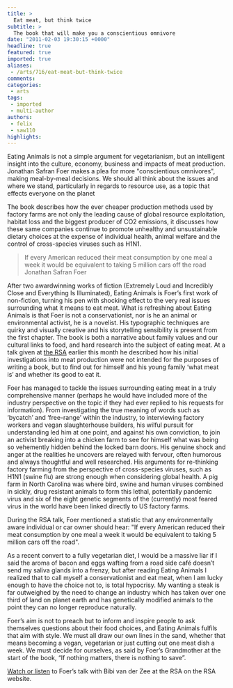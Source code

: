 ```yaml
---
title: >
  Eat meat, but think twice
subtitle: >
  The book that will make you a conscientious omnivore
date: "2011-02-03 19:30:15 +0000"
headline: true
featured: true
imported: true
aliases:
 - /arts/716/eat-meat-but-think-twice
comments:
categories:
 - arts
tags:
 - imported
 - multi-author
authors:
 - felix
 - saw110
highlights:
---
```


Eating Animals is not a simple argument for vegetarianism, but an intelligent insight into the culture, economy, business and impacts of meat production. Jonathan Safran Foer makes a plea for more "conscientious omnivores", making meal-by-meal decisions. We should all think about the issues and where we stand, particularly in regards to resource use, as a topic that effects everyone on the planet

The book describes how the ever cheaper production methods used by factory farms are not only the leading cause of global resource exploitation, habitat loss and the biggest producer of CO2 emissions, it discusses how these same companies continue to promote unhealthy and unsustainable dietary choices at the expense of individual health, animal welfare and the control of cross-species viruses such as H1N1.

> If every American reduced their meat consumption by one meal a week it would be equivalent to taking 5 million cars off the road
> Jonathan Safran Foer

After two awardwinning works of fiction (Extremely Loud and Incredibly Close and Everything Is Illuminated), Eating Animals is Foer’s first work of non-fiction, turning his pen with shocking effect to the very real issues surrounding what it means to eat meat. What is refreshing about Eating Animals is that Foer is not a conservationist, nor is he an animal or environmental activist, he is a novelist. His typographic techniques are quirky and visually creative and his storytelling sensibility is present from the first chapter. The book is both a narrative about family values and our cultural links to food, and hard research into the subject of eating meat. At a talk given at [the RSA](http://www.thersa.org/) earlier this month he described how his initial investigations into meat production were not intended for the purposes of writing a book, but to find out for himself and his young family ‘what meat is’ and whether its good to eat it.

Foer has managed to tackle the issues surrounding eating meat in a truly comprehensive manner (perhaps he would have included more of the industry perspective on the topic if they had ever replied to his requests for information). From investigating the true meaning of words such as ‘bycatch’ and ‘free-range’ within the industry, to interviewing factory workers and vegan slaughterhouse builders, his wilful pursuit for understanding led him at one point, and against his own conviction, to join an activist breaking into a chicken farm to see for himself what was being so vehemently hidden behind the locked barn doors. His genuine shock and anger at the realities he uncovers are relayed with fervour, often humorous and always thoughtful and well researched. His arguments for re-thinking factory farming from the perspective of cross-species viruses, such as H1N1 (swine flu) are strong enough when considering global health. A pig farm in North Carolina was where bird, swine and human viruses combined in sickly, drug resistant animals to form this lethal, potentially pandemic virus and six of the eight genetic segments of the (currently) most feared virus in the world have been linked directly to US factory farms.

During the RSA talk, Foer mentioned a statistic that any environmentally aware individual or car owner should hear: "If every American reduced their meat consumption by one meal a week it would be equivalent to taking 5 million cars off the road".

As a recent convert to a fully vegetarian diet, I would be a massive liar if I said the aroma of bacon and eggs wafting from a road side café doesn’t send my saliva glands into a frenzy, but after reading Eating Animals I realized that to call myself a conservationist and eat meat, when I am lucky enough to have the choice not to, is total hypocrisy. My wanting a steak is far outweighed by the need to change an industry which has taken over one third of land on planet earth and has genetically modified animals to the point they can no longer reproduce naturally.

Foer’s aim is not to preach but to inform and inspire people to ask themselves questions about their food choices, and Eating Animals fulfils that aim with style. We must all draw our own lines in the sand, whether that means becoming a vegan, vegetarian or just cutting out one meat dish a week. We must decide for ourselves, as said by Foer’s Grandmother at the start of the book, “If nothing matters, there is nothing to save”.

[Watch or listen](http://www.thersa.org/events/audio-and-past-events/2011/eating-animals) to Foer’s talk with Bibi van der Zee at the RSA on the RSA website.
